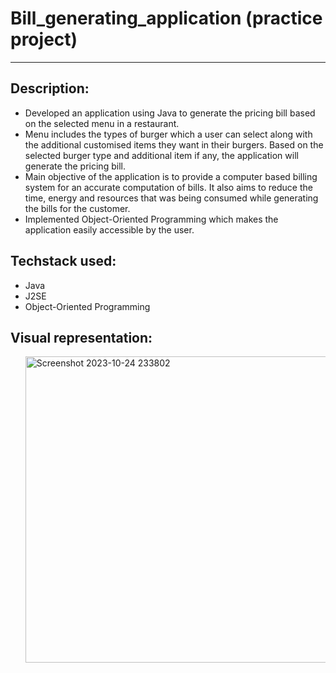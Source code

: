 # Bill_generating_application (practice project)

<hr/>

<h2 align="left">Description:</h2>
<ul>
<li align="left">Developed an application using Java to generate the pricing bill based on the selected menu in a restaurant.</li>
<li align="left">Menu includes the types of burger which a user can select along with the additional customised items they want in their burgers. Based on the selected burger type and additional item if any, the application will generate the pricing bill.</li>
<li align="left">Main objective of the application is to provide a computer based billing system for an accurate computation of bills. It also aims to reduce the time, energy and resources that was being consumed while generating the bills for the customer.</li>
<li align="left">Implemented Object-Oriented Programming which makes the application easily accessible by the user.</li>
</ul>

<h2 align="left">Techstack used:</h2>
<ul>
<li align="left">Java</li>
<li align="left">J2SE</li>
<li align="left">Object-Oriented Programming</li>
</ul>

<h2 align="left">Visual representation:</h2>
<ul>
<img width="490" alt="Screenshot 2023-10-24 233802" src="https://github.com/Aparajit-19/Digital_phone/assets/74190792/92e60b38-15f2-45e4-bfbb-d282725901ae">
</ul>





